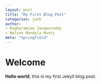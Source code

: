 ```yaml
---
layout: post
title: "My First Blog Post"
categories: junk
author:
- Raghuramjee Janapareddy
- Nelson Mandela Muntz
meta: "Springfield"
---
```



# Welcome

**Hello world**, this is my first Jekyll blog post.